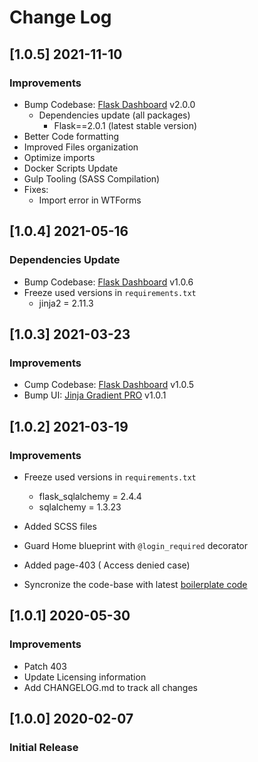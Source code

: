 # Change Log

## [1.0.5] 2021-11-10
### Improvements

- Bump Codebase: [Flask Dashboard](https://github.com/app-generator/boilerplate-code-flask-dashboard) v2.0.0
  - Dependencies update (all packages) 
    - Flask==2.0.1 (latest stable version)
- Better Code formatting
- Improved Files organization
- Optimize imports
- Docker Scripts Update
- Gulp Tooling  (SASS Compilation)
- Fixes:
  - Import error in WTForms

## [1.0.4] 2021-05-16
### Dependencies Update

- Bump Codebase: [Flask Dashboard](https://github.com/app-generator/boilerplate-code-flask-dashboard) v1.0.6
- Freeze used versions in `requirements.txt`
    - jinja2 = 2.11.3
    
## [1.0.3] 2021-03-23
### Improvements

- Cump Codebase: [Flask Dashboard](https://github.com/app-generator/boilerplate-code-flask-dashboard) v1.0.5
- Bump UI: [Jinja Gradient PRO](https://github.com/app-generator/jinja-gradient-pro) v1.0.1

## [1.0.2] 2021-03-19
### Improvements

- Freeze used versions in `requirements.txt`
    - flask_sqlalchemy = 2.4.4
    - sqlalchemy = 1.3.23

- Added SCSS files
- Guard Home blueprint with `@login_required` decorator
- Added page-403 ( Access denied case)
- Syncronize the code-base with latest [boilerplate code](https://github.com/app-generator/boilerplate-code-flask-dashboard)

## [1.0.1] 2020-05-30
### Improvements

- Patch 403
- Update Licensing information
- Add CHANGELOG.md to track all changes

## [1.0.0] 2020-02-07
### Initial Release
